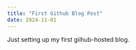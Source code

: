 ```yaml
---
title: "First Github Blog Post"
date: 2024-11-01
---
```


Just setting up my first giihub-hosted blog. 
